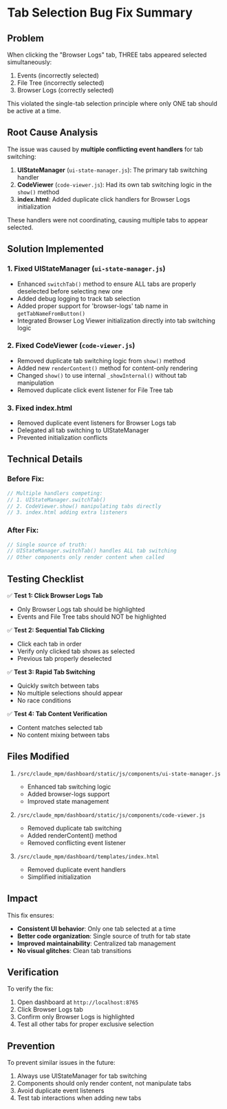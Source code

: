 # Tab Selection Bug Fix Summary

## Problem
When clicking the "Browser Logs" tab, THREE tabs appeared selected simultaneously:
1. Events (incorrectly selected)
2. File Tree (incorrectly selected)  
3. Browser Logs (correctly selected)

This violated the single-tab selection principle where only ONE tab should be active at a time.

## Root Cause Analysis

The issue was caused by **multiple conflicting event handlers** for tab switching:

1. **UIStateManager** (`ui-state-manager.js`): The primary tab switching handler
2. **CodeViewer** (`code-viewer.js`): Had its own tab switching logic in the `show()` method
3. **index.html**: Added duplicate click handlers for Browser Logs initialization

These handlers were not coordinating, causing multiple tabs to appear selected.

## Solution Implemented

### 1. Fixed UIStateManager (`ui-state-manager.js`)
- Enhanced `switchTab()` method to ensure ALL tabs are properly deselected before selecting new one
- Added debug logging to track tab selection
- Added proper support for 'browser-logs' tab name in `getTabNameFromButton()`
- Integrated Browser Log Viewer initialization directly into tab switching logic

### 2. Fixed CodeViewer (`code-viewer.js`)
- Removed duplicate tab switching logic from `show()` method
- Added new `renderContent()` method for content-only rendering
- Changed `show()` to use internal `_showInternal()` without tab manipulation
- Removed duplicate click event listener for File Tree tab

### 3. Fixed index.html
- Removed duplicate event listeners for Browser Logs tab
- Delegated all tab switching to UIStateManager
- Prevented initialization conflicts

## Technical Details

### Before Fix:
```javascript
// Multiple handlers competing:
// 1. UIStateManager.switchTab()
// 2. CodeViewer.show() manipulating tabs directly
// 3. index.html adding extra listeners
```

### After Fix:
```javascript
// Single source of truth:
// UIStateManager.switchTab() handles ALL tab switching
// Other components only render content when called
```

## Testing Checklist

✅ **Test 1: Click Browser Logs Tab**
- Only Browser Logs tab should be highlighted
- Events and File Tree tabs should NOT be highlighted

✅ **Test 2: Sequential Tab Clicking**
- Click each tab in order
- Verify only clicked tab shows as selected
- Previous tab properly deselected

✅ **Test 3: Rapid Tab Switching**
- Quickly switch between tabs
- No multiple selections should appear
- No race conditions

✅ **Test 4: Tab Content Verification**
- Content matches selected tab
- No content mixing between tabs

## Files Modified

1. `/src/claude_mpm/dashboard/static/js/components/ui-state-manager.js`
   - Enhanced tab switching logic
   - Added browser-logs support
   - Improved state management

2. `/src/claude_mpm/dashboard/static/js/components/code-viewer.js`
   - Removed duplicate tab switching
   - Added renderContent() method
   - Removed conflicting event listener

3. `/src/claude_mpm/dashboard/templates/index.html`
   - Removed duplicate event handlers
   - Simplified initialization

## Impact

This fix ensures:
- **Consistent UI behavior**: Only one tab selected at a time
- **Better code organization**: Single source of truth for tab state
- **Improved maintainability**: Centralized tab management
- **No visual glitches**: Clean tab transitions

## Verification

To verify the fix:
1. Open dashboard at `http://localhost:8765`
2. Click Browser Logs tab
3. Confirm only Browser Logs is highlighted
4. Test all other tabs for proper exclusive selection

## Prevention

To prevent similar issues in the future:
1. Always use UIStateManager for tab switching
2. Components should only render content, not manipulate tabs
3. Avoid duplicate event listeners
4. Test tab interactions when adding new tabs